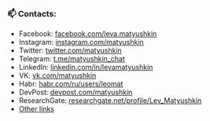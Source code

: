 ### 📫 Contacts: 
* Facebook: [facebook.com/leva.matyushkin](https://www.facebook.com/leva.matyushkin)
* Instagram: [instagram.com/matyushkin](https://instagram.com/matyushkin)
* Twitter: [twitter.com/matyushkin](https://twitter.com/matyushkin)
* Telegram: [t.me/matyushkin_chat](https://t.me/matyushkin_chat)
* LinkedIn: [linkedin.com/in/levamatyushkin](https://www.linkedin.com/in/levamatyushkin/)
* VK: [vk.com/matyushkin](https://vk.com/matyushkin)
* Habr: [habr.com/ru/users/leomat](https://habr.com/ru/users/leomat/)
* DevPost: [devpost.com/matyushkin](https://devpost.com/matyushkin)
* ResearchGate: [researchgate.net/profile/Lev_Matyushkin](https://www.researchgate.net/profile/Lev_Matyushkin)
* [Other links](https://matyushkin.github.io/links/)

